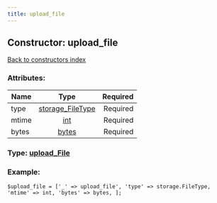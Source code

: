 ```yaml
---
title: upload_file
---
```

## Constructor: upload\_file  
[Back to constructors index](index.md)



### Attributes:

| Name     |    Type       | Required |
|----------|:-------------:|---------:|
|type|[storage\_FileType](../types/storage_FileType.md) | Required|
|mtime|[int](../types/int.md) | Required|
|bytes|[bytes](../types/bytes.md) | Required|



### Type: [upload\_File](../types/upload_File.md)


### Example:

```
$upload_file = ['_' => upload_file', 'type' => storage.FileType, 'mtime' => int, 'bytes' => bytes, ];
```